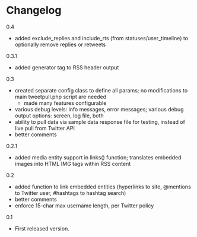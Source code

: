 # Changelog

0.4
- added exclude_replies and include_rts (from statuses/user_timeline) to optionally remove replies or retweets

0.3.1
- added generator tag to RSS header output

0.3
- created separate config class to define all params; no modifications to main tweetpull.php script are needed
    - made many features configurable
- various debug levels: info messages, error messages; various debug output options: screen, log file, both
- ability to pull data via sample data response file for testing, instead of live pull from Twitter API
- better comments

0.2.1
- added media entity support in links() function; translates embedded images into HTML IMG tags within RSS content

0.2
- added function to link embedded entities (hyperlinks to site, @mentions to Twitter user, #hashtags to hashtag search)
- better comments
- enforce 15-char max username length, per Twitter policy

0.1
- First released version.
